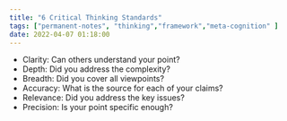 ```yaml
---
title: "6 Critical Thinking Standards"
tags: ["permanent-notes", "thinking","framework","meta-cognition" ]
date: 2022-04-07 01:18:00
---
```


- Clarity: Can others understand your point?
- Depth: Did you address the complexity?
- Breadth: Did you cover all viewpoints?
- Accuracy: What is the source for each of your claims?
- Relevance: Did you address the key issues?
- Precision: Is your point specific enough?
